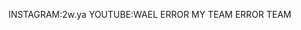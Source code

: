 INSTAGRAM:2w.ya
YOUTUBE:WAEL ERROR
                          MY TEAM 
                                    ERROR TEAM
